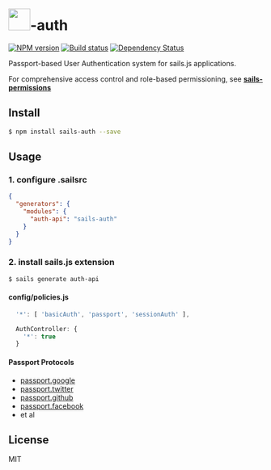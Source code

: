 # <img src="http://cdn.tjw.io/images/sails-logo.png" height='43px' />-auth

[![NPM version][npm-image]][npm-url]
[![Build status][travis-image]][travis-url]
[![Dependency Status][daviddm-image]][daviddm-url]

Passport-based User Authentication system for sails.js applications.

For comprehensive access control and role-based permissioning, see [**sails-permissions**](https://github.com/tjwebb/sails-permissions)

## Install
```sh
$ npm install sails-auth --save
```

## Usage

### 1. configure .sailsrc

```json
{
  "generators": {
    "modules": {
      "auth-api": "sails-auth"
    }
  }
}
```

### 2. install sails.js extension
```sh
$ sails generate auth-api
```

#### config/policies.js
```js
  '*': [ 'basicAuth', 'passport', 'sessionAuth' ],

  AuthController: {
    '*': true
  }
```

#### Passport Protocols
- [passport.google](http://passportjs.org/guide/google/)
- [passport.twitter](http://passportjs.org/guide/twitter/)
- [passport.github](https://github.com/jaredhanson/passport-github)
- [passport.facebook](http://passportjs.org/guide/facebook/)
- et al

## License
MIT

[sails-logo]: http://cdn.tjw.io/images/sails-logo.png
[sails-url]: https://sailsjs.org
[npm-image]: https://img.shields.io/npm/v/sails-auth.svg?style=flat-square
[npm-url]: https://npmjs.org/package/sails-auth
[travis-image]: https://img.shields.io/travis/tjwebb/sails-auth.svg?style=flat-square
[travis-url]: https://travis-ci.org/tjwebb/sails-auth
[daviddm-image]: http://img.shields.io/david/tjwebb/sails-auth.svg?style=flat-square
[daviddm-url]: https://david-dm.org/tjwebb/sails-auth

